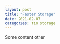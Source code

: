 ```yaml
---
layout: post
title: "Faster Storage"
date: 2021-02-07 
categories: fio storage
---
```


Some content other

